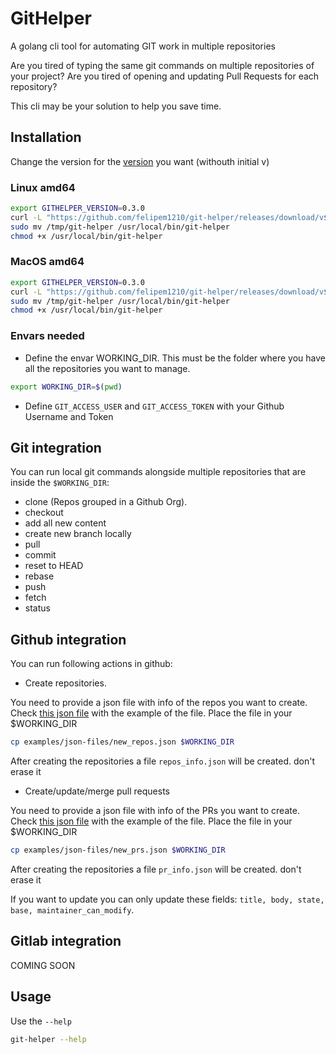 # GitHelper
A golang cli tool for automating GIT work in multiple repositories

Are you tired of typing the same git commands on multiple repositories of your project?
Are you tired of opening and updating Pull Requests for each repository?

This cli may be your solution to help you save time.

## Installation

Change the version for the [version](https://github.com/felipem1210/git-helper/tags) you want (withouth initial v)

### Linux amd64

```sh
export GITHELPER_VERSION=0.3.0
curl -L "https://github.com/felipem1210/git-helper/releases/download/v${GITHELPER_VERSION}/git-helper_${GITHELPER_VERSION}_linux_amd64.tar.gz" |tar xzv -C /tmp
sudo mv /tmp/git-helper /usr/local/bin/git-helper
chmod +x /usr/local/bin/git-helper
```

### MacOS amd64

```sh
export GITHELPER_VERSION=0.3.0
curl -L "https://github.com/felipem1210/git-helper/releases/download/v${GITHELPER_VERSION}/git-helper_${GITHELPER_VERSION}_darwin_amd64.tar.gz" |tar xzv -C /tmp
sudo mv /tmp/git-helper /usr/local/bin/git-helper
chmod +x /usr/local/bin/git-helper
```

### Envars needed

* Define the envar WORKING_DIR. This must be the folder where you have all the repositories you want to manage.

```sh
export WORKING_DIR=$(pwd)
```

* Define `GIT_ACCESS_USER` and `GIT_ACCESS_TOKEN` with your Github Username and Token

## Git integration

You can run local git commands alongside multiple repositories that are inside the `$WORKING_DIR`:

* clone (Repos grouped in a Github Org).
* checkout
* add all new content
* create new branch locally
* pull
* commit
* reset to HEAD
* rebase
* push
* fetch
* status

## Github integration

You can run following actions in github:

* Create repositories. 

You need to provide a json file with info of the repos you want to create. Check [this json file](examples/json-files/new_repos.json) with the example of the file. Place the file in your $WORKING_DIR

```sh
cp examples/json-files/new_repos.json $WORKING_DIR
```

After creating the repositories a file `repos_info.json` will be created. don't erase it

* Create/update/merge pull requests

You need to provide a json file with info of the PRs you want to create. Check [this json file](examples/json-files/new_pr.json) with the example of the file. Place the file in your $WORKING_DIR

```sh
cp examples/json-files/new_prs.json $WORKING_DIR
```

After creating the repositories a file `pr_info.json` will be created. don't erase it

If you want to update you can only update these fields: `title, body, state, base, maintainer_can_modify`.

## Gitlab integration

COMING SOON

## Usage

Use the `--help`

```sh
git-helper --help
```